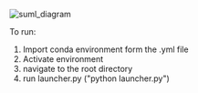 ![suml_diagram](https://github.com/BrunoKedzierski/premierleague_prediction/assets/40804691/07349786-3bef-44cd-be7b-21824da2e726)


To run:
1. Import conda environment form the .yml file
2. Activate environment
3. navigate to the root directory
4. run launcher.py ("python launcher.py")
